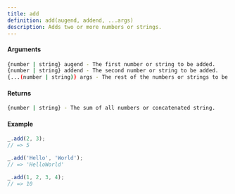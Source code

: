 ```yaml
---
title: add
definition: add(augend, addend, ...args)
description: Adds two or more numbers or strings.
---
```



#### Arguments


```bash
{number | string} augend - The first number or string to be added.
{number | string} addend - The second number or string to be added.
{...(number | string)} args - The rest of the numbers or strings to be added.
```


#### Returns


```bash
{number | string} - The sum of all numbers or concatenated string.
```


#### Example


```ts
_.add(2, 3);
// => 5

_.add('Hello', 'World');
// => 'HelloWorld'

_.add(1, 2, 3, 4);
// => 10
```